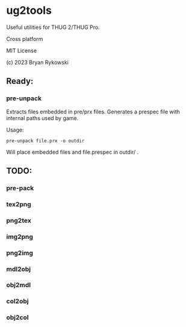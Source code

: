 # ug2tools
Useful utilities for THUG 2/THUG Pro.

Cross platform

MIT License

(c) 2023 Bryan Rykowski
## Ready:

### pre-unpack
Extracts files embedded in pre/prx files. Generates a prespec file with internal paths used by game.

Usage:

```
pre-unpack file.prx -o outdir
```

Will place embedded files and file.prespec in outdir/ .

## TODO:

### pre-pack

### tex2png

### png2tex

### img2png

### png2img

### mdl2obj

### obj2mdl

### col2obj

### obj2col